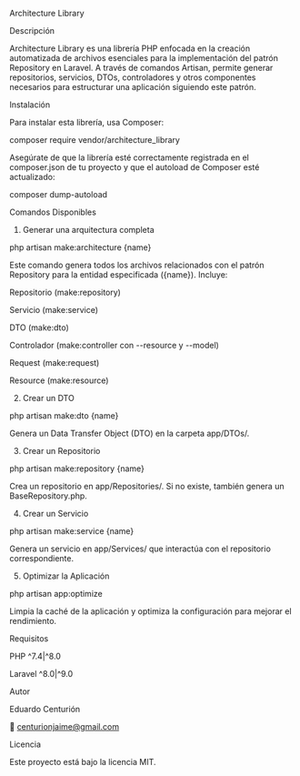 Architecture Library

Descripción

Architecture Library es una librería PHP enfocada en la creación automatizada de archivos esenciales para la implementación del patrón Repository en Laravel. A través de comandos Artisan, permite generar repositorios, servicios, DTOs, controladores y otros componentes necesarios para estructurar una aplicación siguiendo este patrón.

Instalación

Para instalar esta librería, usa Composer:

composer require vendor/architecture_library

Asegúrate de que la librería esté correctamente registrada en el composer.json de tu proyecto y que el autoload de Composer esté actualizado:

composer dump-autoload

Comandos Disponibles

1. Generar una arquitectura completa

php artisan make:architecture {name}

Este comando genera todos los archivos relacionados con el patrón Repository para la entidad especificada ({name}). Incluye:

Repositorio (make:repository)

Servicio (make:service)

DTO (make:dto)

Controlador (make:controller con --resource y --model)

Request (make:request)

Resource (make:resource)


2. Crear un DTO

php artisan make:dto {name}

Genera un Data Transfer Object (DTO) en la carpeta app/DTOs/.

3. Crear un Repositorio

php artisan make:repository {name}

Crea un repositorio en app/Repositories/. Si no existe, también genera un BaseRepository.php.

4. Crear un Servicio

php artisan make:service {name}

Genera un servicio en app/Services/ que interactúa con el repositorio correspondiente.

5. Optimizar la Aplicación

php artisan app:optimize

Limpia la caché de la aplicación y optimiza la configuración para mejorar el rendimiento.

Requisitos

PHP ^7.4|^8.0

Laravel ^8.0|^9.0


Autor

Eduardo Centurión

📧 centurionjaime@gmail.com


Licencia

Este proyecto está bajo la licencia MIT.